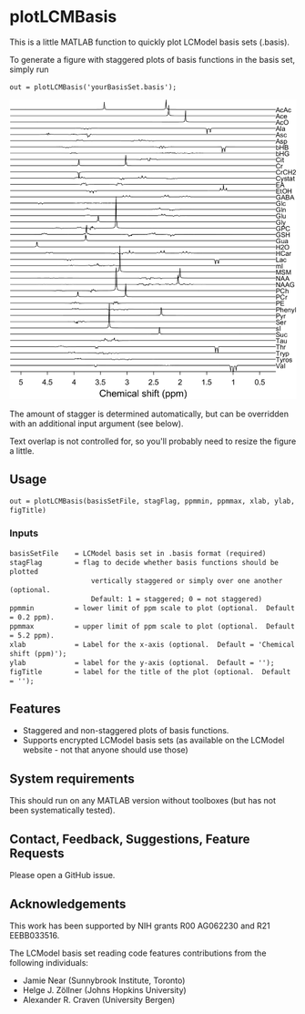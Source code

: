 # plotLCMBasis

This is a little MATLAB function to quickly plot LCModel basis sets (.basis).

To generate a figure with staggered plots of basis functions in the basis set, simply run
```
out = plotLCMBasis('yourBasisSet.basis');
```

<img src="graphics/example1.png" alt="Example basis set plot" />

The amount of stagger is determined automatically, but can be overridden with an additional input argument (see below).

Text overlap is not controlled for, so you'll probably need to resize the figure a little.

## Usage

```
out = plotLCMBasis(basisSetFile, stagFlag, ppmmin, ppmmax, xlab, ylab, figTitle)
```

### Inputs

```
basisSetFile    = LCModel basis set in .basis format (required)
stagFlag        = flag to decide whether basis functions should be plotted
                    vertically staggered or simply over one another (optional.
                    Default: 1 = staggered; 0 = not staggered)
ppmmin          = lower limit of ppm scale to plot (optional.  Default = 0.2 ppm).
ppmmax          = upper limit of ppm scale to plot (optional.  Default = 5.2 ppm).
xlab            = Label for the x-axis (optional.  Default = 'Chemical shift (ppm)');
ylab            = label for the y-axis (optional.  Default = '');
figTitle        = label for the title of the plot (optional.  Default = '');
```

## Features

- Staggered and non-staggered plots of basis functions.
- Supports encrypted LCModel basis sets (as available on the LCModel website - not that anyone should use those)

## System requirements

This should run on any MATLAB version without toolboxes (but has not been systematically tested).

## Contact, Feedback, Suggestions, Feature Requests

Please open a GitHub issue.

## Acknowledgements

This work has been supported by NIH grants R00 AG062230 and R21 EEBB033516.

The LCModel basis set reading code features contributions from the following individuals:

- Jamie Near (Sunnybrook Institute, Toronto)
- Helge J. Zöllner (Johns Hopkins University)
- Alexander R. Craven (University Bergen)